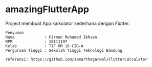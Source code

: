 # amazingFlutterApp

Project membuat App kalkulator sederhana dengan Flutter.

```
Penyusun
Nama             : Firman Muhamad Ikhsan
NPM              : 18111197
Kelas            : TIF RM 18 CID-A
Perguruan Tinggi : Sekolah Tinggi Teknologi Bandung
```

````
referensi: https://github.com/samarthagarwal/FlutterCalculator
````
